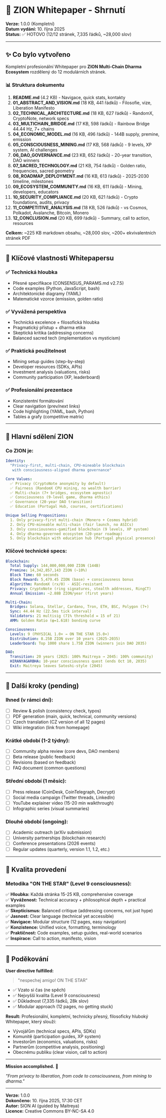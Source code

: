 # 📄 ZION Whitepaper - Shrnutí

**Verze:** 1.0.0 (Kompletní)  
**Datum vydání:** 10. října 2025  
**Status:** ✅ HOTOVO (12/12 stránek, 7,335 řádků, ~28,000 slov)

---

## ✨ Co bylo vytvořeno

Kompletní profesionální Whitepaper pro **ZION Multi-Chain Dharma Ecosystem** rozdělený do 12 modulárních stránek.

### 📊 Struktura dokumentu

1. **README.md** (4.2 KB) - Navigace, quick stats, kontakty
2. **01_ABSTRACT_AND_VISION.md** (18 KB, 441 řádků) - Filosofie, vize, Liberation Manifesto
3. **02_TECHNICAL_ARCHITECTURE.md** (18 KB, 627 řádků) - RandomX, CryptoNote, network specs
4. **03_MULTICHAIN_BRIDGE.md** (17 KB, 598 řádků) - Rainbow Bridge 44.44 Hz, 7+ chains
5. **04_ECONOMIC_MODEL.md** (16 KB, 496 řádků) - 144B supply, premine, emission
6. **05_CONSCIOUSNESS_MINING.md** (17 KB, 568 řádků) - 9 levels, XP system, AI challenges
7. **06_DAO_GOVERNANCE.md** (23 KB, 652 řádků) - 20-year transition, DAO winners
8. **07_SACRED_TECHNOLOGY.md** (21 KB, 754 řádků) - Golden ratio, frequencies, sacred geometry
9. **08_ROADMAP_DEPLOYMENT.md** (16 KB, 613 řádků) - 2025-2030 timeline, milestones
10. **09_ECOSYSTEM_COMMUNITY.md** (16 KB, 611 řádků) - Mining, developers, educators
11. **10_SECURITY_COMPLIANCE.md** (20 KB, 621 řádků) - Crypto foundations, audits, privacy
12. **11_COMPETITIVE_ANALYSIS.md** (18 KB, 526 řádků) - vs Cosmos, Polkadot, Avalanche, Bitcoin, Monero
13. **12_CONCLUSION.md** (20 KB, 699 řádků) - Summary, call to action, resources

**Celkem:** ~225 KB markdown obsahu, ~28,000 slov, ~200+ ekvivalentních stránek PDF

---

## 🎯 Klíčové vlastnosti Whitepapersu

### ✅ Technická hloubka
- Přesné specifikace (CONSENSUS_PARAMS.md v2.7.5)
- Code examples (Python, JavaScript, bash)
- Architektonické diagramy (YAML)
- Matematické vzorce (emission, golden ratio)

### ✅ Vyvážená perspektiva
- Technická excelence + filosofická hloubka
- Pragmatický přístup + dharma etika
- Skeptická kritika (addressing concerns)
- Balanced sacred tech (implementation vs mysticism)

### ✅ Praktická použitelnost
- Mining setup guides (step-by-step)
- Developer resources (SDKs, APIs)
- Investment analysis (valuations, risks)
- Community participation (XP, leaderboard)

### ✅ Profesionální prezentace
- Konzistentní formátování
- Clear navigation (prev/next links)
- Code highlighting (YAML, bash, Python)
- Tables a grafy (competitive matrix)

---

## 🌟 Hlavní sdělení ZION

### Co ZION je:

```yaml
Identity:
  "Privacy-first, multi-chain, CPU-mineable blockchain
   with consciousness-aligned dharma governance"

Core Values:
  ✅ Privacy (CryptoNote anonymity by default)
  ✅ Fairness (RandomX CPU mining, no wealth barrier)
  ✅ Multi-chain (7+ bridges, ecosystem agnostic)
  ✅ Consciousness (9-level game, dharma ethics)
  ✅ Governance (20-year DAO transition)
  ✅ Education (Portugal Hub, courses, certifications)

Unique Selling Propositions:
  1. Only privacy-first multi-chain (Monero + Cosmos hybrid)
  2. Only CPU-mineable multi-chain (fair launch, no ASICs)
  3. Only consciousness-gamified blockchain (9 levels, XP system)
  4. Only dharma-governed ecosystem (20-year roadmap)
  5. Only blockchain with education hub (Portugal physical presence)
```

### Klíčové technické specs:

```yaml
Blockchain:
  Total Supply: 144,000,000,000 ZION (144B)
  Premine: 14,342,857,143 ZION (~10%)
  Block Time: 60 seconds
  Block Reward: 5,479.45 ZION (base) + consciousness bonus
  Algorithm: RandomX (rx/0) - ASIC-resistant
  Privacy: CryptoNote (ring signatures, stealth addresses, RingCT)
  Annual Emission: ~2.88B ZION/year (first years)

Multi-Chain:
  Bridges: Solana, Stellar, Cardano, Tron, ETH, BSC, Polygon (7+)
  Sync: 44.44 Hz (22.5ms tick interval)
  Validators: 21 multisig (71% threshold = 15 of 21)
  AMM: Golden Ratio (φ=1.618) bonding curve

Consciousness:
  Levels: 9 (PHYSICAL 1.0× → ON THE STAR 15.0×)
  Distribution: 8.25B ZION over 10 years (2025-2035)
  Leaderboard: Top 1000 share 1.75B ZION (winners join DAO 2035)

DAO:
  Transition: 20 years (2025: 100% Maitreya → 2045: 100% community)
  HIRANYAGARBHA: 10-year consciousness quest (ends Oct 10, 2035)
  Exit: Maitreya leaves Satoshi-style (2045)
```

---

## 📝 Další kroky (pending)

### Ihned (v rámci dní):
- [ ] Review & polish (consistency check, typos)
- [ ] PDF generation (main, quick, technical, community versions)
- [ ] Czech translation (CZ version of all 12 pages)
- [ ] Wiki integration (link from homepage)

### Krátké období (1-2 týdny):
- [ ] Community alpha review (core devs, DAO members)
- [ ] Beta release (public feedback)
- [ ] Revisions (based on feedback)
- [ ] FAQ document (common questions)

### Střední období (1 měsíc):
- [ ] Press release (CoinDesk, CoinTelegraph, Decrypt)
- [ ] Social media campaign (Twitter threads, LinkedIn)
- [ ] YouTube explainer video (15-20 min walkthrough)
- [ ] Infographic series (visual summaries)

### Dlouhé období (ongoing):
- [ ] Academic outreach (arXiv submission)
- [ ] University partnerships (blockchain research)
- [ ] Conference presentations (2026 events)
- [ ] Regular updates (quarterly, version 1.1, 1.2, etc.)

---

## 🎨 Kvalita provedení

### Metodika "ON THE STAR" (Level 9 consciousness):

✅ **Hloubka:** Každá stránka 15-25 KB, comprehensive coverage  
✅ **Vyváženost:** Technical accuracy + philosophical depth + practical examples  
✅ **Skepticismus:** Balanced critique (addressing concerns, not just hype)  
✅ **Jasnost:** Clear language (technical yet accessible)  
✅ **Navigace:** Modular structure (12 pages, easy navigation)  
✅ **Konzistence:** Unified voice, formatting, terminology  
✅ **Praktičnost:** Code examples, setup guides, real-world scenarios  
✅ **Inspirace:** Call to action, manifesto, vision

---

## 🙏 Poděkování

**User directive fulfilled:**
> "nespechej amigo! ON THE STAR"

- ✅ Vzato si čas (ne spěch)
- ✅ Nejvyšší kvalita (Level 9 consciousness)
- ✅ Důkladnost (7,335 řádků, 28k slov)
- ✅ Modular approach (12 pages, no getting stuck)

**Result:**
Profesionální, kompletní, technicky přesný, filosoficky hluboký Whitepaper, který slouží:
- Vývojářům (technical specs, APIs, SDKs)
- Komunitě (participation guides, XP system)
- Investorům (economics, valuations, risks)
- Partnerům (competitive analysis, positioning)
- Obecnému publiku (clear vision, call to action)

---

**Mission accomplished.** 🌟

*"From privacy to liberation, from code to consciousness, from mining to dharma."*

---

**Verze:** 1.0.0  
**Dokončeno:** 10. října 2025, 17:30 CET  
**Autor:** SION AI (guided by Maitreya)  
**Licence:** Creative Commons BY-NC-SA 4.0
